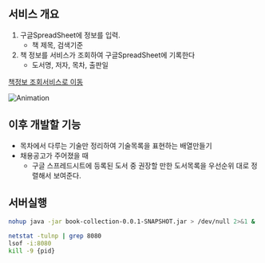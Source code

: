 ## 서비스 개요
1. 구글SpreadSheet에 정보를 입력.
   - 책 제목, 검색기준
2. 책 정보를 서비스가 조회하여 구글SpreadSheet에 기록한다
   - 도서명, 저자, 목차, 출판일

<a href="https://docs.google.com/spreadsheets/d/1sGkBKUzV3Of8K787DeHcUaGrbDe_9U67o7FIlnkLdSk/edit?gid=0#gid=0" target="_blank">책정보 조회서비스로 이동</a>

![Animation](https://github.com/user-attachments/assets/0030a15c-2196-4fa6-96d9-02033c85f84a)

## 이후 개발할 기능
- 목차에서 다루는 기술만 정리하여 기술목록을 표현하는 배열만들기
- 채용공고가 주어졌을 때
  - 구글 스프레드시트에 등록된 도서 중 권장할 만한 도서목록을 우선순위 대로 정렬해서 보여준다.

## 서버실행
```bash
nohup java -jar book-collection-0.0.1-SNAPSHOT.jar > /dev/null 2>&1 &

netstat -tulnp | grep 8080
lsof -i:8080
kill -9 {pid}
```
